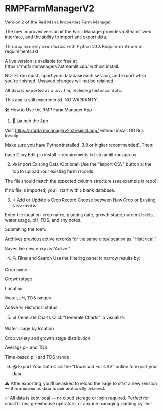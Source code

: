 # RMPFarmManagerV2
Version 2 of the Red Mana Properties Farm Manager

The new improved version of the Farm Manager provides a Steamlit web interface, and the ability to import and export data.

This app has only been tested with Python 3.13. Requirements are in requirements.txt

A live version is available for free at https://rmpfarmmanagerv2.streamlit.app/ without install.

NOTE: You must import your database each session, and export when you're finished. Unsaved changes will not be retained.

All data is exported as a .csv file, including historical data.

This app is still experimental. NO WARRANTY.

🛠️ How to Use the RMP Farm Manager App
1. 🚀 Launch the App

Visit https://rmpfarmmanagerv2.streamlit.app/ without install
OR Run locally:

Make sure you have Python installed (3.9 or higher recommended). Then:

bash
Copy
Edit
pip install -r requirements.txt
streamlit run app.py

2. 📥 Import Existing Data (Optional)
Use the "Import CSV" button at the top to upload your existing farm records.

The file should match the expected column structure (see example in repo).

If no file is imported, you’ll start with a blank database.

3. ➕ Add or Update a Crop Record
Choose between New Crop or Existing Crop mode.

Enter the location, crop name, planting date, growth stage, nutrient levels, water usage, pH, TDS, and any notes.

Submitting the form:

Archives previous active records for the same crop/location as “Historical.”

Saves the new entry as “Active.”

4. 🔍 Filter and Search
Use the filtering panel to narrow results by:

Crop name

Growth stage

Location

Water, pH, TDS ranges

Active vs Historical status

5. 📊 Generate Charts
Click “Generate Charts” to visualize:

Water usage by location

Crop variety and growth stage distribution

Average pH and TDS

Time-based pH and TDS trends

6. 📤 Export Your Data
Click the “Download Full CSV” button to export your data.

⚠️ After exporting, you'll be asked to reload the page to start a new session — this ensures no data is unintentionally retained.

✅ All data is kept local — no cloud storage or login required.
Perfect for small farms, greenhouse operators, or anyone managing planting cycles!


